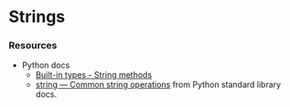 # Strings


### Resources

- Python docs
    - [Built-in types - String methods](https://docs.python.org/3/library/stdtypes.html#string-methods)
    - [string — Common string operations](https://docs.python.org/3/library/string.html) from Python standard library docs.
